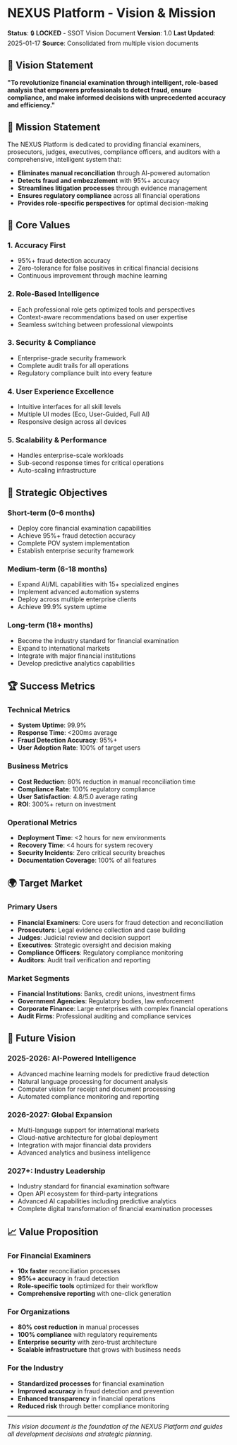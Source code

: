 # NEXUS Platform - Vision & Mission

**Status**: 🔒 **LOCKED** - SSOT Vision Document
**Version**: 1.0
**Last Updated**: 2025-01-17
**Source**: Consolidated from multiple vision documents

## 🎯 **Vision Statement**

**"To revolutionize financial examination through intelligent, role-based analysis that empowers professionals to detect fraud, ensure compliance, and make informed decisions with unprecedented accuracy and efficiency."**

## 🚀 **Mission Statement**

The NEXUS Platform is dedicated to providing financial examiners, prosecutors, judges, executives, compliance officers, and auditors with a comprehensive, intelligent system that:

- **Eliminates manual reconciliation** through AI-powered automation
- **Detects fraud and embezzlement** with 95%+ accuracy
- **Streamlines litigation processes** through evidence management
- **Ensures regulatory compliance** across all financial operations
- **Provides role-specific perspectives** for optimal decision-making

## 🌟 **Core Values**

### **1. Accuracy First**

- 95%+ fraud detection accuracy
- Zero-tolerance for false positives in critical financial decisions
- Continuous improvement through machine learning

### **2. Role-Based Intelligence**

- Each professional role gets optimized tools and perspectives
- Context-aware recommendations based on user expertise
- Seamless switching between professional viewpoints

### **3. Security & Compliance**

- Enterprise-grade security framework
- Complete audit trails for all operations
- Regulatory compliance built into every feature

### **4. User Experience Excellence**

- Intuitive interfaces for all skill levels
- Multiple UI modes (Eco, User-Guided, Full AI)
- Responsive design across all devices

### **5. Scalability & Performance**

- Handles enterprise-scale workloads
- Sub-second response times for critical operations
- Auto-scaling infrastructure

## 🎯 **Strategic Objectives**

### **Short-term (0-6 months)**

- Deploy core financial examination capabilities
- Achieve 95%+ fraud detection accuracy
- Complete POV system implementation
- Establish enterprise security framework

### **Medium-term (6-18 months)**

- Expand AI/ML capabilities with 15+ specialized engines
- Implement advanced automation systems
- Deploy across multiple enterprise clients
- Achieve 99.9% system uptime

### **Long-term (18+ months)**

- Become the industry standard for financial examination
- Expand to international markets
- Integrate with major financial institutions
- Develop predictive analytics capabilities

## 🏆 **Success Metrics**

### **Technical Metrics**

- **System Uptime**: 99.9%
- **Response Time**: <200ms average
- **Fraud Detection Accuracy**: 95%+
- **User Adoption Rate**: 100% of target users

### **Business Metrics**

- **Cost Reduction**: 80% reduction in manual reconciliation time
- **Compliance Rate**: 100% regulatory compliance
- **User Satisfaction**: 4.8/5.0 average rating
- **ROI**: 300%+ return on investment

### **Operational Metrics**

- **Deployment Time**: <2 hours for new environments
- **Recovery Time**: <4 hours for system recovery
- **Security Incidents**: Zero critical security breaches
- **Documentation Coverage**: 100% of all features

## 🌍 **Target Market**

### **Primary Users**

- **Financial Examiners**: Core users for fraud detection and reconciliation
- **Prosecutors**: Legal evidence collection and case building
- **Judges**: Judicial review and decision support
- **Executives**: Strategic oversight and decision making
- **Compliance Officers**: Regulatory compliance monitoring
- **Auditors**: Audit trail verification and reporting

### **Market Segments**

- **Financial Institutions**: Banks, credit unions, investment firms
- **Government Agencies**: Regulatory bodies, law enforcement
- **Corporate Finance**: Large enterprises with complex financial operations
- **Audit Firms**: Professional auditing and compliance services

## 🔮 **Future Vision**

### **2025-2026: AI-Powered Intelligence**

- Advanced machine learning models for predictive fraud detection
- Natural language processing for document analysis
- Computer vision for receipt and document processing
- Automated compliance monitoring and reporting

### **2026-2027: Global Expansion**

- Multi-language support for international markets
- Cloud-native architecture for global deployment
- Integration with major financial data providers
- Advanced analytics and business intelligence

### **2027+: Industry Leadership**

- Industry standard for financial examination software
- Open API ecosystem for third-party integrations
- Advanced AI capabilities including predictive analytics
- Complete digital transformation of financial examination processes

## 📈 **Value Proposition**

### **For Financial Examiners**

- **10x faster** reconciliation processes
- **95%+ accuracy** in fraud detection
- **Role-specific tools** optimized for their workflow
- **Comprehensive reporting** with one-click generation

### **For Organizations**

- **80% cost reduction** in manual processes
- **100% compliance** with regulatory requirements
- **Enterprise security** with zero-trust architecture
- **Scalable infrastructure** that grows with business needs

### **For the Industry**

- **Standardized processes** for financial examination
- **Improved accuracy** in fraud detection and prevention
- **Enhanced transparency** in financial operations
- **Reduced risk** through better compliance monitoring

---

_This vision document is the foundation of the NEXUS Platform and guides all development decisions and strategic planning._
